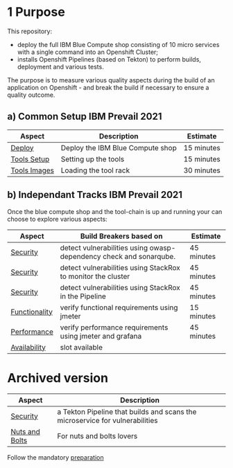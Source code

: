 # 1 Purpose

This repository:
- deploy the full IBM Blue Compute shop consisting of 10 micro services with a single command into an Openshift Cluster;
- installs Openshift Pipelines (based on Tekton) to perform builds, deployment and various tests.

The purpose is to measure various quality aspects during the build of an application on Openshift - and break the build if necessary to ensure a quality outcome.


## a) Common Setup IBM Prevail 2021

| Aspect | Description | Estimate |
| --- | --- | --- |
| [Deploy](aspects/functionality/DEPLOY-FULL-BC.MD) | Deploy the IBM Blue Compute shop | 15 minutes |
| [Tools Setup](aspects/nuts-and-bolts/MINI-SETUP.MD) | Setting up the tools | 15 minutes |
| [Tools Images](aspects/nuts-and-bolts/SCAN.MD) | Loading the tool rack | 30 minutes |

## b) Independant Tracks IBM Prevail 2021

Once the blue compute shop and the tool-chain is up and running your can choose to explore various aspects:

| Aspect | Build Breakers based on | Estimate |
| --- | --- | --- |
| [Security](aspects/security/README-V2.MD) | detect vulnerabilities using owasp-dependency check and sonarqube.| 45 minutes |
| [Security](aspects/security/MONITOR.MD) | detect vulnerabilities using StackRox to monitor the cluster  | 45 minutes |
| [Security](aspects/security/README-V3.MD) | detect vulnerabilities using StackRox in the Pipeline  | 45 minutes |
| [Functionality](aspects/functionality/README.MD) | verify functional requirements using jmeter| 15 minutes |
| [Performance](aspects/performance/README-V2.MD) | verify performance requirements using jmeter and grafana| 45 minutes |
| [Availability](aspects/availability/README.MD) | slot available |

# Archived version

| Aspect | Description |
| --- | --- |
| [Security](aspects/security/README.MD) | a Tekton Pipeline that builds and scans the microservice for vulnerabilities |
| [Nuts and Bolts](aspects/nuts-and-bolts/README.MD) | For nuts and bolts lovers |

Follow the mandatory [preparation](aspects/general/README.MD)



